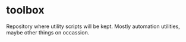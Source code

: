 # toolbox
Repository where utility scripts will be kept. Mostly automation utilities, maybe other things on occassion.
